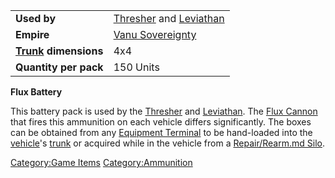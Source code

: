 |                                             |                                                                             |
| ------------------------------------------- | --------------------------------------------------------------------------- |
| **Used by**                                 | [Thresher](Thresher.md) and [Leviathan](Leviathan.md) |
| **Empire**                                  | [Vanu Sovereignty](Vanu_Sovereignty.md)                          |
| **[Trunk](Trunk.md) dimensions** | 4x4                                                                         |
| **Quantity per pack**                       | 150 Units                                                                   |

**Flux Battery**

This battery pack is used by the [Thresher](Thresher.md) and
[Leviathan](Leviathan.md). The [Flux
Cannon](Flux_Cannon.md) that fires this ammunition on each
vehicle differs significantly. The boxes can be obtained from any
[Equipment Terminal](Equipment_Terminal.md) to be hand-loaded
into the [vehicle](vehicle.md)'s [trunk](trunk.md) or
acquired while in the vehicle from a [Repair/Rearm.md
Silo](Repair_Rearm_Silo.md).

[Category:Game Items](Category:Game_Items.md)
[Category:Ammunition](Category:Ammunition.md)
